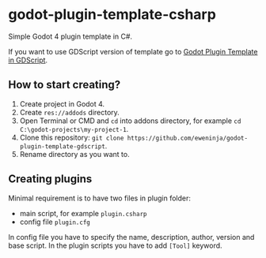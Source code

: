 # godot-plugin-template-csharp

Simple Godot 4 plugin template in C#.

If you want to use GDScript version of template go to [Godot Plugin Template in GDScript](https://github.com/eweninja/godot-plugin-template-gdscript).

## How to start creating?

1. Create project in Godot 4.
2. Create `res://addods` directory.
3. Open Terminal or CMD and `cd` into addons directory, for example `cd C:\godot-projects\my-project-1`.
4. Clone this repository: `git clone https://github.com/eweninja/godot-plugin-template-gdscript`.
5. Rename directory as you want to.

## Creating plugins

Minimal requirement is to have two files in plugin folder:
- main script, for example `plugin.csharp`
- config file `plugin.cfg`

In config file you have to specify the name, description, author, version and base script.
In the plugin scripts you have to add `[Tool]` keyword.
